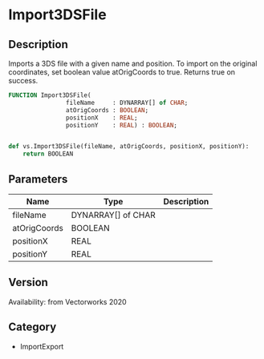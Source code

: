 # Import3DSFile

## Description
Imports a 3DS file with a given name and position. To import on the original coordinates, set boolean value atOrigCoords to true. Returns true on success.

```pascal
FUNCTION Import3DSFile(
				fileName     : DYNARRAY[] of CHAR;
				atOrigCoords : BOOLEAN;
				positionX    : REAL;
				positionY    : REAL) : BOOLEAN;
```

```python

def vs.Import3DSFile(fileName, atOrigCoords, positionX, positionY):
    return BOOLEAN
```

## Parameters
|Name|Type|Description|
|---|---|---|
|fileName|DYNARRAY[] of CHAR||
|atOrigCoords|BOOLEAN||
|positionX|REAL||
|positionY|REAL||

## Version
Availability: from Vectorworks 2020
## Category
* ImportExport

